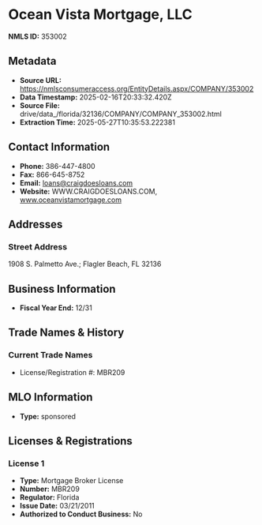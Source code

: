# Ocean Vista Mortgage, LLC

**NMLS ID:** 353002

## Metadata
- **Source URL:** https://nmlsconsumeraccess.org/EntityDetails.aspx/COMPANY/353002
- **Data Timestamp:** 2025-02-16T20:33:32.420Z
- **Source File:** drive/data_/florida/32136/COMPANY/COMPANY_353002.html
- **Extraction Time:** 2025-05-27T10:35:53.222381

## Contact Information
- **Phone:** 386-447-4800
- **Fax:** 866-645-8752
- **Email:** loans@craigdoesloans.com
- **Website:** WWW.CRAIGDOESLOANS.COM, www.oceanvistamortgage.com

## Addresses
### Street Address
1908 S. Palmetto Ave.; Flagler Beach, FL 32136

## Business Information
- **Fiscal Year End:** 12/31

## Trade Names & History
### Current Trade Names
- License/Registration #: MBR209

## MLO Information
- **Type:** sponsored

## Licenses & Registrations

### License 1
- **Type:** Mortgage Broker License
- **Number:** MBR209
- **Regulator:** Florida
- **Issue Date:** 03/21/2011
- **Authorized to Conduct Business:** No
